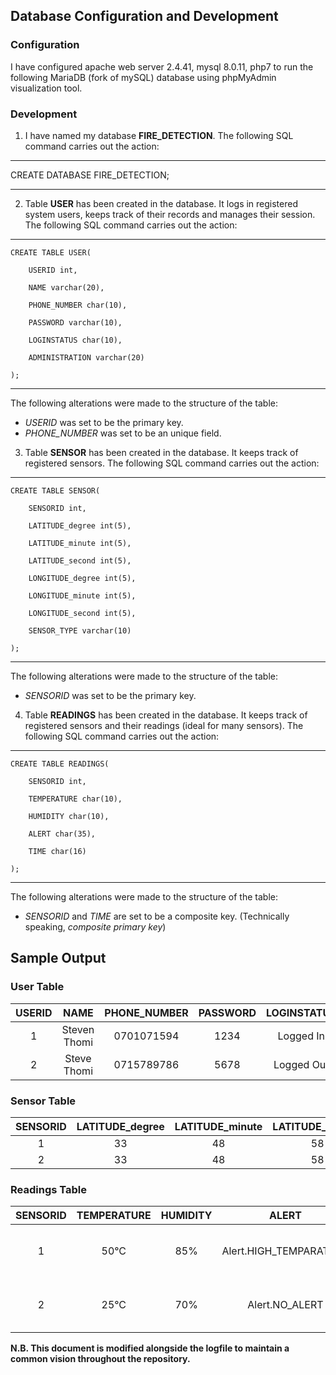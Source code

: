 ## Database Configuration and Development

### Configuration
I have configured apache web server 2.4.41, mysql 8.0.11, php7 to run the following MariaDB (fork of mySQL) database using phpMyAdmin visualization tool.

### Development
1.  I have named my database **FIRE_DETECTION**. The following SQL command carries out the action:

<!-- blank line -->
----
<!-- blank line -->
CREATE DATABASE FIRE_DETECTION;
<!-- blank line -->
----
<!-- blank line -->

2.  Table **USER** has been created in the database. It logs in registered system users, keeps track of their records and manages their session. The following SQL command carries out the action:

<!-- blank line -->
----
<!-- blank line -->
	CREATE TABLE USER(
  
    	USERID int,
  
		NAME varchar(20),
  
		PHONE_NUMBER char(10),
  
		PASSWORD varchar(10),
  
		LOGINSTATUS char(10),
  
		ADMINISTRATION varchar(20)
  
	);
<!-- blank line -->
----
<!-- blank line -->
The following alterations were made to the structure of the table:
- _USERID_ was set to be the primary key.
- _PHONE_NUMBER_ was set to be an unique field.

3.  Table **SENSOR** has been created in the database. It keeps track of registered sensors. The following SQL command carries out the action:

<!-- blank line -->
----
<!-- blank line -->
	CREATE TABLE SENSOR(

    	SENSORID int,
  
  		LATITUDE_degree int(5),
		
    	LATITUDE_minute int(5),
		
		LATITUDE_second int(5),
		
		LONGITUDE_degree int(5),
		
    	LONGITUDE_minute int(5),
		
		LONGITUDE_second int(5),
		
		SENSOR_TYPE varchar(10)
  
	);
<!-- blank line -->
----
<!-- blank line -->
The following alterations were made to the structure of the table:
- _SENSORID_ was set to be the primary key.

4.  Table **READINGS** has been created in the database. It keeps track of registered sensors and their readings (ideal for many sensors). The following SQL command carries out the action:

<!-- blank line -->
----
<!-- blank line -->
	CREATE TABLE READINGS(
    		
		SENSORID int,
    		
		TEMPERATURE char(10),
    		
		HUMIDITY char(10),
    		
		ALERT char(35),
    		
		TIME char(16)
	
	);
<!-- blank line -->
----
<!-- blank line -->
The following alterations were made to the structure of the table:
- _SENSORID_ and _TIME_ are set to be a composite key. (Technically speaking, _composite primary key_)

## Sample Output

### User Table
| USERID          | NAME                   | PHONE_NUMBER           | PASSWORD               | LOGINSTATUS            | ADMINISTRATION         |
| :--------------:| :---------------------:| :---------------------:| :---------------------:| :---------------------:| :---------------------:|
|  1              | Steven Thomi           |0701071594              |1234                    |Logged In               |Forest.CONGO            |
|  2              | Steve Thomi            |0715789786              |5678                    |Logged Out              |FireStation.EAST        |

### Sensor Table
| SENSORID        |  LATITUDE_degree  |  LATITUDE_minute  |  LATITUDE_second  |  LONGITUDE_degree  |  LONGITUDE_minute  |  LONGITUDE_second  |  SENSOR_TYPE  |
| :--------------:| :----------------:| :----------------:| :----------------:| :-----------------:| :-----------------:| :-----------------:| :------------:|
|  1              | 33                | 48                | 58                | 18                 | 28                 | 22.0               | dh22	     |
|  2              | 33                | 48                | 58                | 18                 | 28                 | 22.5               | dh22	     |

### Readings Table
| SENSORID        | TEMPERATURE      | HUMIDITY         | ALERT                  |TIME		   |
| :--------------:| :---------------:| :---------------:| :---------------------:| :--------------:|
|  1              |50°C              |85%               |Alert.HIGH_TEMPARATURE  |18-09-2020 13:30 |
|  2              |25°C              |70%               |Alert.NO_ALERT          |18-09-2020 13:35 |

**N.B. This document is modified alongside the logfile to maintain a common vision throughout the repository.**
